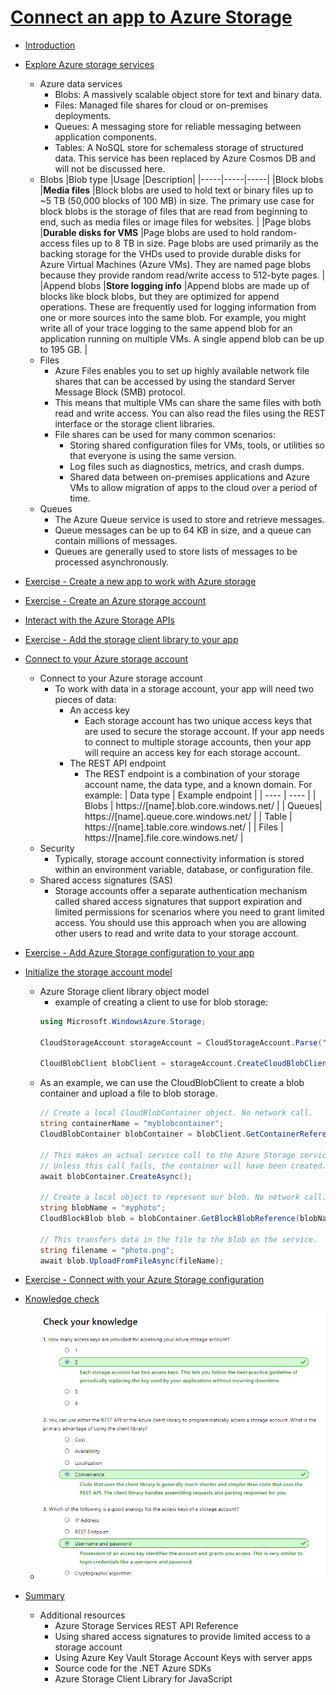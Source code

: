 # [Connect an app to Azure Storage](https://docs.microsoft.com/en-au/learn/modules/connect-an-app-to-azure-storage/index)
- [Introduction](https://docs.microsoft.com/en-au/learn/modules/connect-an-app-to-azure-storage/1-introduction)
- [Explore Azure storage services](https://docs.microsoft.com/en-au/learn/modules/connect-an-app-to-azure-storage/2-explore-azure-storage)
  - Azure data services
    - Blobs: A massively scalable object store for text and binary data.
    - Files: Managed file shares for cloud or on-premises deployments.
    - Queues: A messaging store for reliable messaging between application components.
    - Tables: A NoSQL store for schemaless storage of structured data. This service has been replaced by Azure Cosmos DB and will not be discussed here.
  - Blobs
    |Blob type	|Usage	|Description|
    |-----|-----|-----|
    |Block blobs	|**Media files**	|Block blobs are used to hold text or binary files up to ~5 TB (50,000 blocks of 100 MB) in size. The primary use case for block blobs is the storage of files that are read from beginning to end, such as media files or image files for websites. |
    |Page blobs	|**Durable disks for VMS**	|Page blobs are used to hold random-access files up to 8 TB in size. Page blobs are used primarily as the backing storage for the VHDs used to provide durable disks for Azure Virtual Machines (Azure VMs). They are named page blobs because they provide random read/write access to 512-byte pages. |
    |Append blobs	|**Store logging info**	|Append blobs are made up of blocks like block blobs, but they are optimized for append operations. These are frequently used for logging information from one or more sources into the same blob. For example, you might write all of your trace logging to the same append blob for an application running on multiple VMs. A single append blob can be up to 195 GB. |
  - Files
    - Azure Files enables you to set up highly available network file shares that can be accessed by using the standard Server Message Block (SMB) protocol. 
    - This means that multiple VMs can share the same files with both read and write access. You can also read the files using the REST interface or the storage client libraries. 
    - File shares can be used for many common scenarios:
    	- Storing shared configuration files for VMs, tools, or utilities so that everyone is using the same version.
    	- Log files such as diagnostics, metrics, and crash dumps.
    	- Shared data between on-premises applications and Azure VMs to allow migration of apps to the cloud over a period of time.
  - Queues
    - The Azure Queue service is used to store and retrieve messages. 
    - Queue messages can be up to 64 KB in size, and a queue can contain millions of messages. 
    - Queues are generally used to store lists of messages to be processed asynchronously.

- [Exercise - Create a new app to work with Azure storage](https://docs.microsoft.com/en-au/learn/modules/connect-an-app-to-azure-storage/3-exercise-create-your-app)

- [Exercise - Create an Azure storage account](https://docs.microsoft.com/en-au/learn/modules/connect-an-app-to-azure-storage/4-exercise-create-storage-account)
- [Interact with the Azure Storage APIs](https://docs.microsoft.com/en-au/learn/modules/connect-an-app-to-azure-storage/5-interact-with-azure-storage-apis)
- [Exercise - Add the storage client library to your app](https://docs.microsoft.com/en-au/learn/modules/connect-an-app-to-azure-storage/6-exercise-add-the-azure-storage-lib)
- [Connect to your Azure storage account](https://docs.microsoft.com/en-au/learn/modules/connect-an-app-to-azure-storage/7-connect-to-your-azure-storage-account)
  - Connect to your Azure storage account
    - To work with data in a storage account, your app will need two pieces of data:
      - An access key
        - Each storage account has two unique access keys that are used to secure the storage account. If your app needs to connect to multiple storage accounts, then your app will require an access key for each storage account.
      - The REST API endpoint
        - The REST endpoint is a combination of your storage account name, the data type, and a known domain. For example:
            | Data type	| Example endpoint |
            | ---- | ---- |
            | Blobs	| https://[name].blob.core.windows.net/ |
            | Queues| https://[name].queue.core.windows.net/ |
            | Table	| https://[name].table.core.windows.net/ |
            | Files	| https://[name].file.core.windows.net/ |
  - Security
    - Typically, storage account connectivity information is stored within an environment variable, database, or configuration file.
  - Shared access signatures (SAS)
    - Storage accounts offer a separate authentication mechanism called shared access signatures that support expiration and limited permissions for scenarios where you need to grant limited access. You should use this approach when you are allowing other users to read and write data to your storage account. 

- [Exercise - Add Azure Storage configuration to your app](https://docs.microsoft.com/en-au/learn/modules/connect-an-app-to-azure-storage/8-exercise-add-azure-storage-configuration-to-your-app)
- [Initialize the storage account model](https://docs.microsoft.com/en-au/learn/modules/connect-an-app-to-azure-storage/9-initialize-the-storage-account-model)
  - Azure Storage client library object model
    - example of creating a client to use for blob storage:
    ```c#
    using Microsoft.WindowsAzure.Storage;

    CloudStorageAccount storageAccount = CloudStorageAccount.Parse("your-storage-key-connection-string");

    CloudBlobClient blobClient = storageAccount.CreateCloudBlobClient();
    ```
  - As an example, we can use the CloudBlobClient to create a blob container and upload a file to blob storage.
    ```c#
    // Create a local CloudBlobContainer object. No network call.
    string containerName = "myblobcontainer";
    CloudBlobContainer blobContainer = blobClient.GetContainerReference(containerName);

    // This makes an actual service call to the Azure Storage service. 
    // Unless this call fails, the container will have been created.
    await blobContainer.CreateAsync();

    // Create a local object to represent our blob. No network call.
    string blobName = "myphoto";
    CloudBlockBlob blob = blobContainer.GetBlockBlobReference(blobName);

    // This transfers data in the file to the blob on the service.
    string filename = "photo.png";
    await blob.UploadFromFileAsync(fileName);
    ```
- [Exercise - Connect with your Azure Storage configuration](https://docs.microsoft.com/en-au/learn/modules/connect-an-app-to-azure-storage/10-exercise-connect-with-your-azure-storage-configuration)
- [Knowledge check](https://docs.microsoft.com/en-au/learn/modules/connect-an-app-to-azure-storage/11-knowledge-check)
  - ![](2019-11-10-19-50-13.png)
- [Summary](https://docs.microsoft.com/en-au/learn/modules/connect-an-app-to-azure-storage/12-summary)
  - Additional resources
    - Azure Storage Services REST API Reference
    - Using shared access signatures to provide limited access to a storage account
    - Using Azure Key Vault Storage Account Keys with server apps
    - Source code for the .NET Azure SDKs
    - Azure Storage Client Library for JavaScript